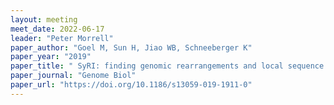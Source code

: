```yaml
---
layout: meeting
meet_date: 2022-06-17
leader: "Peter Morrell"
paper_author: "Goel M, Sun H, Jiao WB, Schneeberger K"
paper_year: "2019"
paper_title: " SyRI: finding genomic rearrangements and local sequence differences from whole-genome assemblies"
paper_journal: "Genome Biol"
paper_url: "https://doi.org/10.1186/s13059-019-1911-0"
---
```

